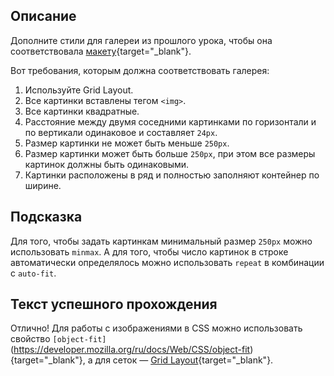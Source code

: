 ## Описание

Дополните стили для галереи из прошлого урока, чтобы она соответствовала [макету](https://www.figma.com/file/KOD3AcTkVBt1AW8eQCNBkp/WEB_RUS_TREN_CSS?node-id=0%3A1&t=GyZaAZJ1DAvrbKaE-1){target="_blank"}.

Вот требования, которым должна соответствовать галерея:

1. Используйте Grid Layout.
2. Все картинки вставлены тегом `<img>`.
3. Все картинки квадратные.
4. Расстояние между двумя соседними картинками по горизонтали и по вертикали одинаковое и составляет `24px`.
5. Размер картинки не может быть меньше `250px`.
6. Размер картинки может быть больше `250px`, при этом все размеры картинок должны быть одинаковыми.
7. Картинки расположены в ряд и полностью заполняют контейнер по ширине.

## Подсказка

Для того, чтобы задать картинкам минимальный размер `250px` можно использовать `minmax`.
А для того, чтобы число картинок в строке автоматически определялось можно использовать `repeat` в комбинации с `auto-fit`.

## Текст успешного прохождения

Отлично! Для работы с изображениями в CSS можно использовать свойство `[object-fit]`(https://developer.mozilla.org/ru/docs/Web/CSS/object-fit){target="_blank"}, а для сеток — [Grid Layout](https://developer.mozilla.org/en-US/docs/Learn/CSS/CSS_layout/Grids){target="_blank"}.
